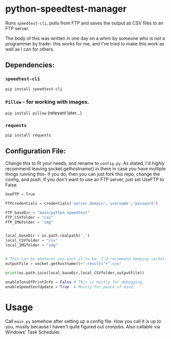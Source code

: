 # python-speedtest-manager
Runs ``speedtest-cli``, pulls from FTP and saves the output as CSV files to an FTP server.

The body of this was written in one day on a whim by someone who is *not* a programmer by trade- this works for me, and I've tried to make this work as well as I can for others.

## Dependencies:
### ``speedtest-cli``
``pip install speedtest-cli``
### ``Pillow`` - for working with images.
``pip install pillow``
(relevant later...)
### ``requests``
``pip install requests``

## Configuration File:
Change this to fit your needs, and rename to ``config.py``.
As stated, I'd *highly* recommend leaving socket.gethostname() in there in case you have multiple things running this- if you do, then you can just fork this repo, change the config, and push.
If you don't want to use an FTP server, just set UseFTP to False.
```python
UseFTP = True

FTPcredentials = credentials('server.domain','username','password')

FTP_baseDir = "main/python-speedtest"
FTP_CSVfolder = "csv"
FTP_IMGfolder = "img"


local_baseDir = os.path.realpath('.')
local_CSVfolder = "csv"
local_IMGfolder = "img"


# This can be whatever you want it to be, I'd recommend keeping socket.gethostname() in there somewhere so that if you have multiple instances of this they all have separate places to upload.
outputFile = socket.gethostname()+"-results"+".csv" 

print(os.path.join(local_baseDir,local_CSVfolder,outputFile))

enableTonsOfPrintInfo = False # This is mostly for debugging.
enableSpeedtestUpdate = True  # Mostly for peace of mind.
```

# Usage
Call ``main.py`` somehow after setting up a config file.  How you call it is up to you, mostly because I haven't quite figured out cronjobs.  Also callable via Windows' Task Scheduler.
